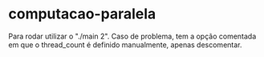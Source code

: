 # computacao-paralela
Para rodar utilizar o "./main 2". Caso de problema, tem a opção comentada em que o thread_count é definido manualmente, apenas descomentar.
